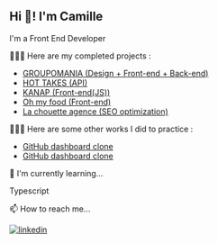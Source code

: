 ## Hi 👋! I'm Camille

I'm a Front End Developer

👨🏾‍💻 Here are my completed projects :

- [GROUPOMANIA (Design + Front-end + Back-end)](https://github.com/sparkddr/GROUPOMANIA-CAMARA-CAMILLE)
- [HOT TAKES (API)](https://github.com/sparkddr/HotTakesGlobalRepo-CC)
- [KANAP (Front-end(JS))](https://github.com/sparkddr/P5-Dev-Web-Kanap-master)
- [Oh my food (Front-end)](https://github.com/sparkddr/CamaraCamille_3_19012022)
- [La chouette agence (SEO optimization)](https://github.com/sparkddr/P4_CC)

👨🏾‍💻 Here are some other works I did to practice :
- [GitHub dashboard clone](https://github-dash-copy.netlify.app/)
- [GitHub dashboard clone](https://larav-training.netlify.app/)



🧠 I'm currently learning...

Typescript

📫 How to reach me...

[![linkedin](https://img.shields.io/badge/linkedin-0A66C2?style=for-the-badge&logo=linkedin&logoColor=white)](https://www.linkedin.com/in/camillecamara/)
